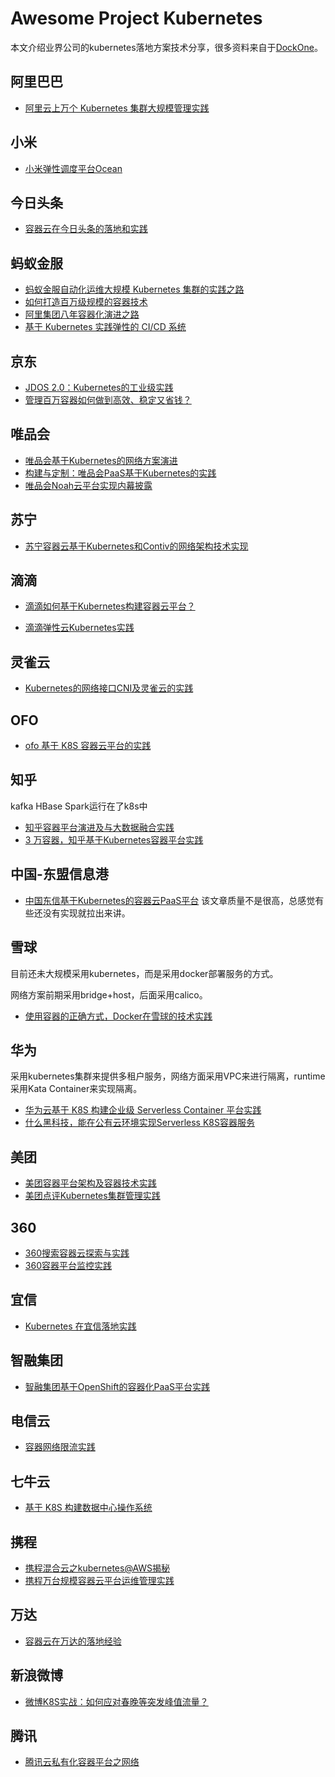 # Awesome Project Kubernetes

本文介绍业界公司的kubernetes落地方案技术分享，很多资料来自于[DockOne](http://dockone.io/)。

## 阿里巴巴

- [阿里云上万个 Kubernetes 集群大规模管理实践](https://mp.weixin.qq.com/s/OeEV-etShpvr1CN6MNn1Mg)

## 小米

- [小米弹性调度平台Ocean](https://mp.weixin.qq.com/s?__biz=MzA5OTAyNzQ2OA==&mid=2649698391&idx=1&sn=84954070b2dfd6b9102137be711aca25&chksm=88930f34bfe48622046f2fe2ca6e056f06c7ba8739022359a2db1f20157e1d116c1a5a60bdef&mpshare=1&scene=1&srcid=07295PxMGSARUWiz0FyWClku%23rd)

## 今日头条

- [容器云在今日头条的落地和实践](https://mp.weixin.qq.com/s?__biz=MzIwMjE5MDU4OA==&mid=2653122546&idx=1&sn=813b4ea648fe81bc8780e791be9bb79d&chksm=8d35b461ba423d7700cd88269242af434174241028426c46a8b8135f43c4fcf84a5b41ece84f&mpshare=1&scene=1&srcid=0703M7oyDYjE74EdMb317EPQ%23rd)

## 蚂蚁金服

- [蚂蚁金服自动化运维大规模 Kubernetes 集群的实践之路](https://mp.weixin.qq.com/s?__biz=MzUzMzU5Mjc1Nw==&mid=2247484020&idx=1&sn=6f429bf694b491098264c1690f15ccf1&chksm=faa0edaecdd764b80c0d69538c42e9cb9719848ebf0d76db44667d8c4c5cb2f67f97c8a8ea27&mpshare=1&scene=1&srcid=0731M56SIXm6yytGL0KRlzP8%23rd)
- [如何打造百万级规模的容器技术](https://www.lfasiallc.com/wp-content/uploads/2017/11/How-to-Build-Container-Technology-at-Millions-Scale-in-Alibaba_Hongliang-Sun.pdf)
- [阿里集团八年容器化演进之路](https://mp.weixin.qq.com/s?__biz=MzA5OTAyNzQ2OA==&mid=2649698786&idx=1&sn=2d575519d79da095337d8829fe34d542&chksm=88930e81bfe48797c1f525e729777cd4e4db1b3453961c2354212f3301ff0252b1a25cb4144d&mpshare=1&scene=1&srcid=0911Us1fWZzNR0zsHc6U3QSL%23rd)
- [基于 Kubernetes 实践弹性的 CI/CD 系统](https://mp.weixin.qq.com/s/RHLetC0Pz_vscJ0cq11I7g)

## 京东

- [JDOS 2.0：Kubernetes的工业级实践](http://dockone.io/article/2988)
- [管理百万容器如何做到高效、稳定又省钱？](https://mp.weixin.qq.com/s?__biz=MzU1MzE2NzIzMg==&mid=2247487213&idx=1&sn=47737a50f1aa6c92f0fb4e349a56ba4b&chksm=fbf7be02cc8037140b076904a379376563a57b334f95b9ca5c77c090637267dcb2e59d3e40b8&mpshare=1&scene=1&srcid=0117MoHd0INrpnG0GWrD2V5y%23rd)

## 唯品会

- [唯品会基于Kubernetes的网络方案演进](http://dockone.io/article/1815)
- [构建与定制：唯品会PaaS基于Kubernetes的实践](http://blog.shurenyun.com/shurenyun-k8s-223/)
- [唯品会Noah云平台实现内幕披露](https://mp.weixin.qq.com/s?__biz=MzA5OTAyNzQ2OA==&mid=2649698903&idx=1&sn=6392175b0cf62825e4981b08acc85fda&chksm=88930d34bfe48422ee85d50037489868e2432b6aa4c7bef6dc46b8eaa3852f91bd5da14c5da1&mpshare=1&scene=1&srcid=09255FcTm8fVdN6r5OqWkTvK%23rd)

## 苏宁

- [苏宁容器云基于Kubernetes和Contiv的网络架构技术实现](https://mp.weixin.qq.com/s?__biz=MzA5OTAyNzQ2OA==&mid=2649698091&idx=1&sn=389af72f1f0c9c215b39f493f35996f6&chksm=88931048bfe4995ec4e7bf237dabf7cbc186dc2738b45e95d5575fa96dc5d1f2238dac2a9b78&mpshare=1&scene=1&srcid=0809HV6TYenqZtwrDXLsL4vd%23rd)

## 滴滴

- [滴滴如何基于Kubernetes构建容器云平台？](https://mp.weixin.qq.com/s?__biz=MzI4NDYxOTgwMw==&mid=2247484891&idx=1&sn=a53824f054af1883f772d3589b31aec7&chksm=ebf9e0afdc8e69b91c09cdb02bf644297796287e1af6495d6617ab0efcbd0ec014f3da1690eb&mpshare=1&scene=1&srcid=081013aBoiNSrzCyGR2JHrEE%23rd)

- [滴滴弹性云Kubernetes实践](https://mp.weixin.qq.com/s?__biz=MzA5OTAyNzQ2OA==&mid=2649698533&idx=1&sn=a5bfd7f73ad9270a77ed6ddfcdc9df98&chksm=88930f86bfe48690a94d50f47169f67667f9b08b140fb6fef9fa7a368568fbcd4b3a8cca42f0&mpshare=1&scene=1&srcid=0813DUboQlL0pd4fhYIeiVoB%23rd)

## 灵雀云

- [Kubernetes的网络接口CNI及灵雀云的实践](http://dockone.io/article/2901)

## OFO

- [ofo 基于 K8S 容器云平台的实践](https://mp.weixin.qq.com/s?__biz=MzU1OTAzNzc5MQ==&mid=2247486099&idx=1&sn=3b3d49a6900e37ece0944fe468023730&chksm=fc1c26a3cb6bafb5474a0e1a336d122be6ee9cfab08371fde7e8b03a1298cfe98904b374a3f0&mpshare=1&scene=1&srcid=0815LSw7V57A1zKwZEkZIpgW%23rd)

## 知乎

kafka HBase Spark运行在了k8s中

- [知乎容器平台演进及与大数据融合实践](https://mp.weixin.qq.com/s?__biz=MjM5ODI5Njc2MA==&mid=2655818684&idx=1&sn=67e3922e34d02e48a1be3cf9259cf48b&chksm=bd74de6b8a03577d2eaf9dac839a7e3d7811da831053d30a81cf3a47eb55a5f76bba5688f79f&mpshare=1&scene=1&srcid=0901bJnkZfXbRALywr4qLeRt%23rd)
- [3 万容器，知乎基于Kubernetes容器平台实践](https://mp.weixin.qq.com/s?__biz=MzI5ODQ2MzI3NQ==&mid=2247485627&idx=1&sn=3a4164422362c878fee3f40a171ef81d&chksm=eca431ffdbd3b8e95c1bcf2523c1e7479c12d9caefd02a52de292e1300864ec2f937597e0b08&mpshare=1&scene=1&srcid=1102ediHGVQJExVz9JO4KrOE%23rd)

## 中国-东盟信息港

- [中国东信基于Kubernetes的容器云PaaS平台](https://mp.weixin.qq.com/s?__biz=MzA5OTAyNzQ2OA==&mid=2649698975&idx=1&sn=817d1b1982217f7c3ecd1f5d240161fe&chksm=88930dfcbfe484ea02002661deace05de62442d5566043562bc4b8c4b758c90f41323dd5352a&mpshare=1&scene=1&srcid=1008lTi4EgghHip7TSg82GEg%23rd) 该文章质量不是很高，总感觉有些还没有实现就拉出来讲。

## 雪球

目前还未大规模采用kubernetes，而是采用docker部署服务的方式。

网络方案前期采用bridge+host，后面采用calico。

- [使用容器的正确方式，Docker在雪球的技术实践](https://mp.weixin.qq.com/s?__biz=MzA5OTAyNzQ2OA==&mid=2649699021&idx=1&sn=a3f40ef49bcf5e8613ff0c3f204dc165&chksm=88930daebfe484b88379e18be0d53293a1f00818fb2ec8769e0b38fd79d0a592b1a93d41469a&mpshare=1&scene=1&srcid=1009uz2TeZYBHw7NmgGr5NVX%23rd)

## 华为

采用kubernetes集群来提供多租户服务，网络方面采用VPC来进行隔离，runtime采用Kata Container来实现隔离。

- [华为云基于 K8S 构建企业级 Serverless Container 平台实践](https://mp.weixin.qq.com/s?__biz=MzU1OTAzNzc5MQ==&mid=2247486452&idx=1&sn=76db917f8338a6984a977466e4eab7b2&chksm=fc1c27c4cb6baed2460e40dcdf2edc0b2a5109a01aa2db9ed9774dedfc59e6df46e636f59bab&mpshare=1&scene=1&srcid=1015jItahmVd1xBAW8B2I7Hr%23rd)
- [什么黑科技，能在公有云环境实现Serverless K8S容器服务](https://mp.weixin.qq.com/s?__biz=MzIzNzU5NTYzMA==&mid=2247485893&idx=1&sn=d2d1e22d74b7813b35c97af209240992&chksm=e8c77744dfb0fe524194b45d09a44c80bde884be156b20683696c303848a34236ecbf112847f&mpshare=1&scene=1&srcid=0118FOEzQgiZJPd2FfG5pnUc%23rd)

## 美团

- [美团容器平台架构及容器技术实践](https://mp.weixin.qq.com/s/_3Kt2eYoZMnSl-4YLbC5dQ)
- [美团点评Kubernetes集群管理实践](https://mp.weixin.qq.com/s/lYDYzEUlvXQhCO1xCJ7HAg)

## 360

- [360搜索容器云探索与实践](https://mp.weixin.qq.com/s?__biz=MzA5OTAyNzQ2OA==&mid=2649699474&idx=1&sn=592f7f97a701d4192ffeb4beaa2fc63d&chksm=88930bf1bfe482e7176d16d453fa8218844b64311570f7b20e48b6e71be346e6225e3480e233&mpshare=1&scene=1&srcid=1119bdhfW8A4uCXC3zrZ6WTz%23rd)
- [360容器平台监控实践](https://mp.weixin.qq.com/s?__biz=MzIyNzUwMjM2MA==&mid=2247486155&idx=1&sn=1c79e1d503c92830b543acf4f0859c27&chksm=e8617abcdf16f3aaa8aeb0ee08279f1ca996dcb92d7cda5930e567ed7235b2334c33f2cb5d3c&mpshare=1&scene=1&srcid=1214fNcK766ss47c2NZZsz88%23rd)

## 宜信

- [Kubernetes 在宜信落地实践](https://mp.weixin.qq.com/s?__biz=MzU0NDEyODkzMQ==&mid=2247487814&idx=1&sn=24b631a115e390b863d3da1371ef328a&chksm=fb01bb8acc76329cde4522f15fbd17e94a69bf9b5ffc1b48a84bd4ef04e331355a8ab9f36695&mpshare=1&scene=1&srcid=1205XKK53BeN88fwY6z9f6Cn%23rd)

## 智融集团

- [智融集团基于OpenShift的容器化PaaS平台实践](https://mp.weixin.qq.com/s?__biz=MzA5OTAyNzQ2OA==&mid=2649699713&idx=1&sn=b9b50628e6c587758b256085cd67e989&chksm=88930ae2bfe483f48379b6ad381c032baa320a8a2b62fd752e09be6a01e811552a66e8224f08&mpshare=1&scene=1&srcid=1210bdCT4B1Hbad9IaoTJmEa%23rd)

## 电信云

- [容器网络限流实践](https://mp.weixin.qq.com/s?__biz=MzA5OTAyNzQ2OA==&mid=2649700092&idx=1&sn=f86f32d1972e2a3cd26147a284247101&chksm=8893099fbfe4808931b63427ec8dd17ad0c0970e152ffbd174fa2ff3ca3745e5776cf4943a26&mpshare=1&scene=1&srcid=0114WdJQEOIVkvFKEHxTWOE5%23rd)

## 七牛云

- [基于 K8S 构建数据中心操作系统](https://mp.weixin.qq.com/s?__biz=MjM5NzAwNDI4Mg==&mid=2652196361&idx=1&sn=f114910d54492cf2e5dc9c04f708f910&chksm=bd01789c8a76f18ae5229e04561b491da07bf2ead13b89dbaa0ee236e2c97d8712e15f88bca5&mpshare=1&scene=1&srcid=0110fS0nalukqiebWBEP9bvQ%23rd)

## 携程

- [携程混合云之kubernetes@AWS揭秘](https://mp.weixin.qq.com/s?__biz=MjM5MDI3MjA5MQ==&mid=2697268146&idx=1&sn=ac43f385399118a21dcad6232b6803f4&chksm=8376f486b4017d907d8ece335a75c41222637dc5962ff7825b1e4f8beab3afdfbdba080e1d56&mpshare=1&scene=1&srcid=%23rd)
- [携程万台规模容器云平台运维管理实践](https://mp.weixin.qq.com/s?__biz=MzA4Nzg5Nzc5OA==&mid=2651675740&idx=1&sn=932c7d20301b283ee21caf8d3c5b7c1c&chksm=8bcb9ff5bcbc16e3a505b93c867e7328534fa36b342cfcd92dce61e14124547502714a64ddcf&mpshare=1&scene=1&srcid=%23rd)

## 万达

- [容器云在万达的落地经验](https://mp.weixin.qq.com/s/btJ9WNDJoKyuxWpGLdNP0Q?)

## 新浪微博

- [微博K8S实战：如何应对春晚等突发峰值流量？](https://mp.weixin.qq.com/s?__biz=MjM5ODI5Njc2MA==&mid=2655822968&idx=1&sn=b7483f7a10d4c2e5292f9d99e984f9a9&chksm=bd74e9af8a0360b9c901321a54d3584b91880d330182260a774c18d40d1e502887658e3919e9&mpshare=1&scene=1&srcid=%23rd)

## 腾讯

- [腾讯云私有化容器平台之网络](https://mp.weixin.qq.com/s/Ykb-So-EVj8rNE6HZg7XTQ)
